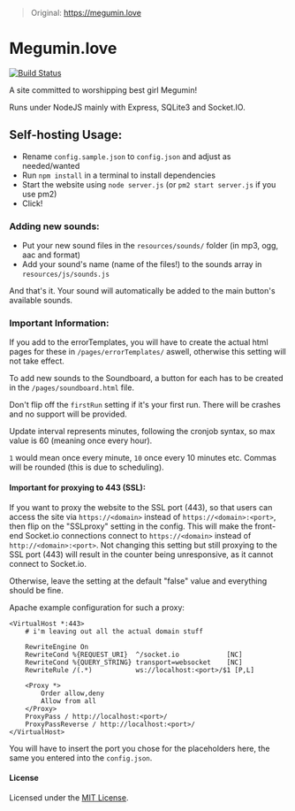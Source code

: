 >Original: https://megumin.love

# Megumin.love

[![Build Status](https://travis-ci.org/robflop/Megumin.love.svg?branch=master)](https://travis-ci.org/robflop/Megumin.love)

A site committed to worshipping best girl Megumin!

Runs under NodeJS mainly with Express, SQLite3 and Socket.IO.

## Self-hosting Usage:
- Rename `config.sample.json` to `config.json` and adjust as needed/wanted
- Run `npm install` in a terminal to install dependencies
- Start the website using `node server.js` (or `pm2 start server.js` if you use pm2)
- Click!

### Adding new sounds:
- Put your new sound files in the `resources/sounds/` folder (in mp3, ogg, aac and format)
- Add your sound's name (name of the files!) to the sounds array in ``resources/js/sounds.js``

And that's it. Your sound will automatically be added to the main button's available sounds.

### Important Information:

If you add to the errorTemplates, you will have to create the actual html pages for these in `/pages/errorTemplates/` aswell, otherwise this setting will not take effect.

To add new sounds to the Soundboard, a button for each has to be created in the `/pages/soundboard.html` file.

Don't flip off the `firstRun` setting if it's your first run. There will be crashes and no support will be provided.

Update interval represents minutes, following the cronjob syntax, so max value is 60 (meaning once every hour).

`1` would mean once every minute, `10` once every 10 minutes etc. Commas will be rounded (this is due to scheduling).

#### Important for proxying to 443 (SSL):

If you want to proxy the website to the SSL port (443), so that users can access the site via `https://<domain>` instead of `https://<domain>:<port>`, then flip on the "SSLproxy" setting in the config.
This will make the front-end Socket.io connections connect to `https://<domain>` instead of `http://<domain>:<port>`.
Not changing this setting but still proxying to the SSL port (443) will result in the counter being unresponsive, as it cannot connect to Socket.io.

Otherwise, leave the setting at the default "false" value and everything should be fine.

Apache example configuration for such a proxy:

```
<VirtualHost *:443>
    # i'm leaving out all the actual domain stuff
    
    RewriteEngine On
    RewriteCond %{REQUEST_URI}  ^/socket.io            [NC]
    RewriteCond %{QUERY_STRING} transport=websocket    [NC]
    RewriteRule /(.*)           ws://localhost:<port>/$1 [P,L]

    <Proxy *>
        Order allow,deny
        Allow from all
    </Proxy>
    ProxyPass / http://localhost:<port>/
    ProxyPassReverse / http://localhost:<port>/
</VirtualHost>
```

You will have to insert the port you chose for the placeholders here, the same you entered into the `config.json`.

#### License

Licensed under the [MIT License](LICENSE.md).
